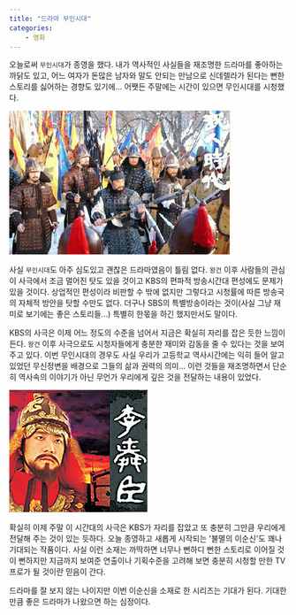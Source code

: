 ```yaml
---
title: "드라마 무인시대"
categories:
    - 영화
---
```


오늘로써 `무인시대`가 종영을 했다. 내가 역사적인 사실들을 재조명한 드라마를 좋아하는 까닭도 있고, 어느 여자가 돈많은 남자와 말도 안되는 만남으로 신데렐라가 된다는 뻔한 스토리를 싫어하는 경향도 있기에... 어쨋든 주말에는 시간이 있으면 무인시대를 시청했다.

![](/assets/images/posts/2004/08/gk200000000032.jpg)
  
사실 `무인시대`도 아주 심도있고 괜찮은 드라마였음이 틀림 없다. `왕건` 이후 사람들의 관심이 사극에서 조금 멀어진 탓도 있을 것이고 KBS의 편파적 방송시간대 편성에도 문제가 있을 것이다. 상업적인 편성이라 비판할 수 밖에 없지만 그렇다고 시청률에 따른 방송국의 자체적 방안을 탓할 수만도 없다. 더구나 SBS의 특별방송이라는 것이(사실 그냥 재미로 보기에는 좋은 스토리들...) 특별히 한몫을 하긴 했지만서도 말이다.  

KBS의 사극은 이제 어느 정도의 수준을 넘어서 지금은 확실히 자리를 잡은 듯한 느낌이 든다. `왕건` 이후 사극으로도 시청자들에게 충분한 재미와 감동을 줄 수 있다는 것을 보여주고 있다. 이번 무인시대의 경우도 사실 우리가 고등학교 역사시간에는 익히 들어 알고 있었던 무신정변을 배경으로 그들의 삶과 권력의 의미... 이런 것들을 재조명하면서 단순히 역사속의 이야기가 아닌 무언가 우리에게 깊은 것을 전달하는 내용이 있었다.  

![](/assets/images/posts/2004/08/gk200000000033.jpg)
  
확실히 이제 주말 이 시간대의 사극은 KBS가 자리를 잡았고 또 충분히 그만큼 우리에게 전달해 주는 것이 있는 듯하다. 오늘 종영하고 새롭게 시작되는 '불멸의 이순신'도 꽤나 기대되는 작품이다. 사실 이런 소재는 까딱하면 너무나 뻔하디 뻔한 스토리로 이어질 것이 뻔하지만 지금까지 보여준 연출이나 기획수준을 고려해 보면 충분히 시청할 만한 TV 프로가 될 것이란 믿음이 간다.  
  
드라마를 잘 보지 않는 나이지만 이번 이순신을 소재로 한 시리즈는 기대가 된다. 기대한 만큼 좋은 드라마가 나왔으면 하는 심정이다.
